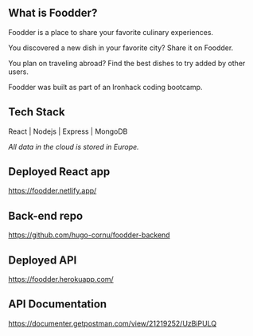 ## What is Foodder?

Foodder is a place to share your favorite culinary experiences.

You discovered a new dish in your favorite city? Share it on Foodder.

You plan on traveling abroad? Find the best dishes to try added by other users.

Foodder was built as part of an Ironhack coding bootcamp.



## Tech Stack

React | Nodejs | Express | MongoDB


_All data in the cloud is stored in Europe._


## Deployed React app

https://foodder.netlify.app/


## Back-end repo

https://github.com/hugo-cornu/foodder-backend

## Deployed API

https://foodder.herokuapp.com/

## API Documentation

https://documenter.getpostman.com/view/21219252/UzBiPULQ

